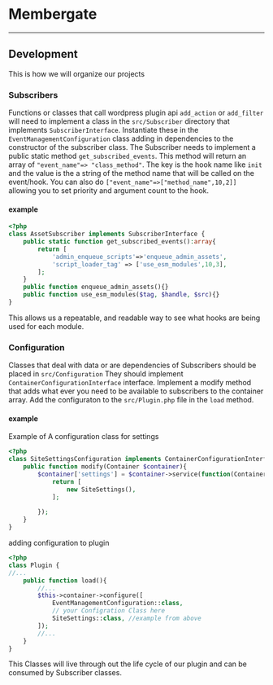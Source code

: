 # Membergate

---

## Development

This is how we will organize our projects

### Subscribers

Functions or classes that call wordpress plugin api `add_action` or `add_filter`
will need to implement a class in the `src/Subscriber` directory that implements `SubscriberInterface`.
Instantiate these in the `EventManagementConfiguration` class adding in dependencies to the constructor of the
subscriber class. The Subscriber needs to implement a public static method `get_subscribed_events`. This method will
return an array of `"event_name"=> "class_method"`. The key is the hook name like `init` and the value is the a string
of the method name that will be called on the event/hook. You can also do `["event_name"=>["method_name",10,2]]` allowing you to set priority and argument count to the hook.

#### example

```php
<?php
class AssetSubscriber implements SubscriberInterface {
	public static function get_subscribed_events():array{
		return [
			'admin_enqueue_scripts'=>'enqueue_admin_assets',
			'script_loader_tag' => ['use_esm_modules',10,3],
		];
	}
	public function enqueue_admin_assets(){}
	public function use_esm_modules($tag, $handle, $src){}
}
```
This allows us a repeatable, and readable way to see what hooks are being used for each module.


### Configuration 

Classes that deal with data or are dependencies of Subscribers should be placed in `src/Configuration`
They should implement `ContainerConfigurationInterface` interface. Implement a modify method that adds what ever you
need to be available to subscribers to the container array. Add the configuraton to the `src/Plugin.php` file in the
`load` method.

#### example

Example of A configuration class for settings
```php
<?php
class SiteSettingsConfiguration implements ContainerConfigurationInterface {
	public function modify(Container $container){
		$container['settings'] = $container->service(function(Container $container){
			return [
				new SiteSettings(),
			];
			
		});
	}
}
```

adding configuration to plugin 
```php
<?php
class Plugin {
//...
	public function load(){
		//...
		$this->container->configure([
			EventManagementConfiguration::class,
			// your Configration Class here
			SiteSettings::class, //example from above
		]);	
		//...
	}
}
```

This Classes will live through out the life cycle of our plugin and can be consumed by Subscriber classes.

